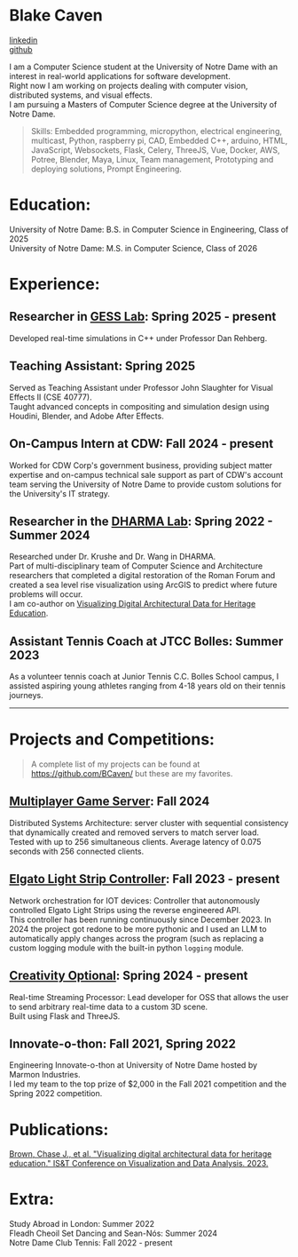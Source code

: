 # Blake Caven

[linkedin](https://www.linkedin.com/in/blake-caven/) \
[github](https://github.com/bcaven/) 

I am a Computer Science student at the University of Notre Dame with an interest in real-world applications for software development. \
Right now I am working on projects dealing with computer vision, distributed systems, and visual effects. \
I am pursuing a Masters of Computer Science degree at the University of Notre Dame.

> Skills: Embedded programming, micropython, electrical engineering, multicast, Python, raspberry pi, CAD, Embedded C++, arduino, HTML, JavaScript, Websockets, Flask, Celery, ThreeJS, Vue, Docker, AWS, Potree, Blender, Maya, Linux, Team management, Prototyping and deploying solutions, Prompt Engineering.

# Education:

University of Notre Dame: B.S. in Computer Science in Engineering, Class of 2025 \
University of Notre Dame: M.S. in Computer Science, Class of 2026

# Experience:

## Researcher in [GESS Lab](https://github.com/gessLab): Spring 2025 - present

Developed real-time simulations in C++ under Professor Dan Rehberg.

## Teaching Assistant: Spring 2025

Served as Teaching Assistant under Professor John Slaughter for Visual Effects II (CSE 40777). \
Taught advanced concepts in compositing and simulation design using Houdini, Blender, and Adobe After Effects.

## On-Campus Intern at CDW: Fall 2024 - present

Worked for CDW Corp's government business, providing subject matter expertise and on-campus technical sale support as part of CDW's account team serving the University of Notre Dame to provide custom solutions for the University's IT strategy.

## Researcher in the [DHARMA Lab](https://dharma3d.org/dharma.crc.nd.edu/index.html): Spring 2022 - Summer 2024

Researched under Dr. Krushe and Dr. Wang in DHARMA. \
Part of multi-disciplinary team of Computer Science and Architecture researchers that completed a digital restoration of the Roman Forum and created a sea level rise visualization using ArcGIS to predict where future problems will occur. \
I am co-author on [Visualizing Digital Architectural Data for Heritage Education](https://par.nsf.gov/servlets/purl/10399514).

## Assistant Tennis Coach at JTCC Bolles: Summer 2023

As a volunteer tennis coach at Junior Tennis C.C. Bolles School campus, 
I assisted aspiring young athletes ranging from 4-18 years old on their tennis journeys.

---

# Projects and Competitions:

> A complete list of my projects can be found at https://github.com/BCaven/ but these are my favorites.

## [Multiplayer Game Server](https://github.com/BCaven/multiplayer-game-server): Fall 2024

Distributed Systems Architecture: server cluster with sequential consistency that dynamically created and removed servers to match server load. \
Tested with up to 256 simultaneous clients. Average latency of 0.075 seconds with 256 connected clients.

## [Elgato Light Strip Controller](https://github.com/BCaven/elgato-light-controller): Fall 2023 - present

Network orchestration for IOT devices: Controller that autonomously controlled Elgato Light Strips using the reverse engineered API.\
This controller has been running continuously since December 2023. In 2024 the project got redone to be more pythonic and I used an LLM to automatically apply changes across the program (such as replacing a custom logging module with the built-in python `logging` module.

## [Creativity Optional](https://github.com/BCaven/creativity-optional): Spring 2024 - present

Real-time Streaming Processor: Lead developer for OSS that allows the user to send arbitrary real-time data to a custom 3D scene. \
Built using Flask and ThreeJS.

## Innovate-o-thon: Fall 2021, Spring 2022

Engineering Innovate-o-thon at University of Notre Dame hosted by Marmon Industries. \
I led my team to the top prize of $2,000 in the Fall 2021 competition and the Spring 2022 competition.

# Publications:

[Brown, Chase J., et al. "Visualizing digital architectural data for heritage education." IS&T Conference on Visualization and Data Analysis. 2023.](https://par.nsf.gov/servlets/purl/10399514)

# Extra:

Study Abroad in London: Summer 2022 \
Fleadh Cheoil Set Dancing and Sean-Nós: Summer 2024 \
Notre Dame Club Tennis: Fall 2022 - present
